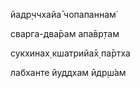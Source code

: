 йадр̣ччхайа̄ чопапаннам̇

сварга-два̄рам апа̄вр̣там

сукхинах̣ кшатрийа̄х̣ па̄ртха

лабханте йуддхам ӣдр̣ш́ам